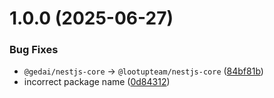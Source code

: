 # 1.0.0 (2025-06-27)


### Bug Fixes

* `@gedai/nestjs-core` -> `@lootupteam/nestjs-core` ([84bf81b](https://github.com/lootup-team/nestjs-tactical-design/commit/84bf81b0edb4ad3156de6577004b2fe825f201da))
* incorrect package name ([0d84312](https://github.com/lootup-team/nestjs-tactical-design/commit/0d8431239be8920d892829585ee6a91e6658c362))
